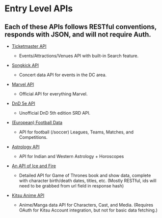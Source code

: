 # Entry Level APIs
## Each of these APIs follows RESTful conventions, responds with JSON, and will not require Auth.

* [Ticketmaster API](https://developer.ticketmaster.com/products-and-docs/apis/getting-started/)
  - Events/Attractions/Venues API with built-in Search feature.

* [Songkick API](https://www.songkick.com/developer)
  - Concert data API for events in the DC area.

* [Marvel API](https://developer.marvel.com/docs)
  - Official API for everything Marvel.

* [DnD 5e API](http://www.dnd5eapi.co/)
  - Unofficial DnD 5th edition SRD API.

* [(European) Football Data](https://www.football-data.org/documentation/quickstart)
  - API for football (/soccer) Leagues, Teams, Matches, and Competitions.

* [Astrology API](https://astrologyapi.com/docs/)
  - API for Indian and Western Astrology + Horoscopes

* [An API of Ice and Fire](https://anapioficeandfire.com/)
  - Detailed API for Game of Thrones book and show data, complete with character birth/death dates, titles, etc. (Mostly RESTful, ids will need to be grabbed from url field in response hash)

* [Kitsu Anime API](https://kitsu.docs.apiary.io/#introduction/json-api)
  - Anime/Manga data API for Characters, Cast, and Media. (Requires OAuth for Kitsu Account integration, but not for basic data fetching.)
